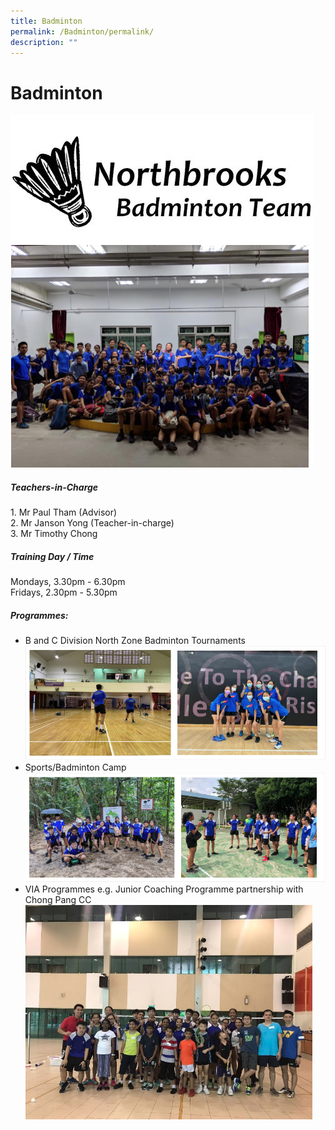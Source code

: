 ```yaml
---
title: Badminton
permalink: /Badminton/permalink/
description: ""
---
```

#  Badminton
![](/images/badminton.png)

##### Teachers-in-Charge

1\. Mr Paul Tham (Advisor)  
2\. Mr Janson Yong (Teacher-in-charge)  
3\. Mr Timothy Chong
##### Training Day / Time

Mondays, 3.30pm - 6.30pm  
Fridays, 2.30pm - 5.30pm
##### Programmes:

*   B and C Division North Zone Badminton Tournaments
![](/images/badminton2.png)
*   Sports/Badminton Camp
![](/images/badminton3.png)
*   VIA Programmes e.g. Junior Coaching Programme partnership with Chong Pang CC
![](/images/badminton5.png)
